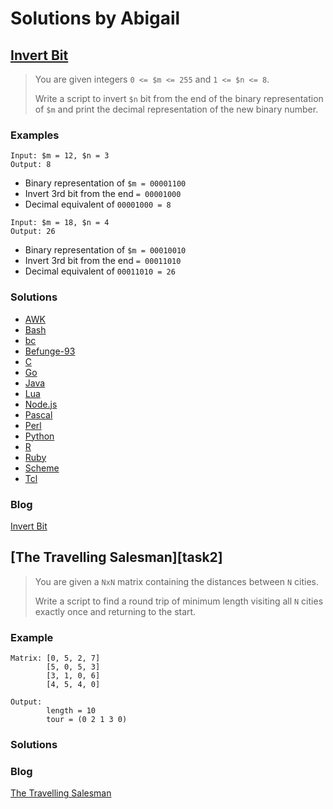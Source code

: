 # Solutions by Abigail
## [Invert Bit][task1]

[task1]: https://perlweeklychallenge.org/blog/perl-weekly-challenge-121/#TASK1

> You are given integers `0 <= $m <= 255` and `1 <= $n <= 8`.
>
> Write a script to invert `$n` bit from the end of the binary
> representation of `$m` and print the decimal representation of
> the new binary number.

### Examples
~~~~
Input: $m = 12, $n = 3
Output: 8
~~~~

* Binary representation of `$m = 00001100`
* Invert 3rd bit from the end `= 00001000`
* Decimal equivalent of `00001000 = 8`

~~~~
Input: $m = 18, $n = 4
Output: 26
~~~~

* Binary representation of `$m = 00010010`
* Invert 3rd bit from the end `= 00011010`
* Decimal equivalent of `00011010 = 26`


### Solutions
* [AWK](awk/ch-1.awk)
* [Bash](bash/ch-1.sh)
* [bc](bc/ch-1.bc)
* [Befunge-93](befunge-93/ch-1.bf)
* [C](c/ch-1.c)
* [Go](go/ch-1.go)
* [Java](java/ch-1.java)
* [Lua](lua/ch-1.lua)
* [Node.js](node/ch-1.js)
* [Pascal](pascal/ch-1.p)
* [Perl](perl/ch-1.pl)
* [Python](python/ch-1.py)
* [R](r/ch-1.r)
* [Ruby](ruby/ch-1.rb)
* [Scheme](scheme/ch-1.scm)
* [Tcl](tcl/ch-1.tcl)

### Blog
[Invert Bit][blog1]

## [The Travelling Salesman][task2]

> You are given a `NxN` matrix containing the distances between `N` cities.
>
> Write a script to find a round trip of minimum length visiting all `N`
> cities exactly once and returning to the start.

### Example
~~~~
Matrix: [0, 5, 2, 7]
        [5, 0, 5, 3]
        [3, 1, 0, 6]
        [4, 5, 4, 0]

Output:
        length = 10
        tour = (0 2 1 3 0)
~~~~

### Solutions

### Blog
[The Travelling Salesman][blog2]



[task1]: https://perlweeklychallenge.org/blog/perl-weekly-challenge-121/#TASK1
[task1]: https://perlweeklychallenge.org/blog/perl-weekly-challenge-121/#TASK2
[blog1]: https://abigail.github.io/HTML/Perl-Weekly-Challenge/week-121-1.html
[blog2]: https://abigail.github.io/HTML/Perl-Weekly-Challenge/week-121-2.html
